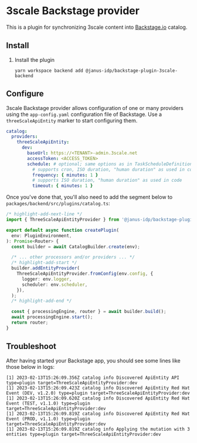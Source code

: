 # 3scale Backstage provider

This is a plugin for synchronizing 3scale content into [Backstage.io](https://backstage.io/) catalog.

## Install

1. Install the plugin

   ```console
   yarn workspace backend add @janus-idp/backstage-plugin-3scale-backend
   ```

## Configure

3scale Backstage provider allows configuration of one or many providers using the `app-config.yaml` configuration file of Backstage. Use a `threeScaleApiEntity` marker to start configuring them.

```yaml title="app-config.yaml"
catalog:
  providers:
    threeScaleApiEntity:
      dev:
        baseUrl: https://<TENANT>-admin.3scale.net
        accessToken: <ACCESS_TOKEN>
        schedule: # optional; same options as in TaskScheduleDefinition
          # supports cron, ISO duration, "human duration" as used in code
          frequency: { minutes: 1 }
          # supports ISO duration, "human duration" as used in code
          timeout: { minutes: 1 }
```

Once you've done that, you'll also need to add the segment below to `packages/backend/src/plugins/catalog.ts`:

```ts title="packages/backend/src/plugins/catalog.ts"
/* highlight-add-next-line */
import { ThreeScaleApiEntityProvider } from '@janus-idp/backstage-plugin-3scale-backend';

export default async function createPlugin(
  env: PluginEnvironment,
): Promise<Router> {
  const builder = await CatalogBuilder.create(env);

  /* ... other processors and/or providers ... */
  /* highlight-add-start */
  builder.addEntityProvider(
    ThreeScaleApiEntityProvider.fromConfig(env.config, {
      logger: env.logger,
      scheduler: env.scheduler,
    }),
  );
  /* highlight-add-end */

  const { processingEngine, router } = await builder.build();
  await processingEngine.start();
  return router;
}
```

## Troubleshoot

After having started your Backstage app, you should see some lines like those below in logs:

```log
[1] 2023-02-13T15:26:09.356Z catalog info Discovered ApiEntity API type=plugin target=ThreeScaleApiEntityProvider:dev
[1] 2023-02-13T15:26:09.423Z catalog info Discovered ApiEntity Red Hat Event (DEV, v1.2.0) type=plugin target=ThreeScaleApiEntityProvider:dev
[1] 2023-02-13T15:26:09.620Z catalog info Discovered ApiEntity Red Hat Event (TEST, v1.1.0) type=plugin target=ThreeScaleApiEntityProvider:dev
[1] 2023-02-13T15:26:09.819Z catalog info Discovered ApiEntity Red Hat Event (PROD, v1.1.0) type=plugin target=ThreeScaleApiEntityProvider:dev
[1] 2023-02-13T15:26:09.819Z catalog info Applying the mutation with 3 entities type=plugin target=ThreeScaleApiEntityProvider:dev
```

